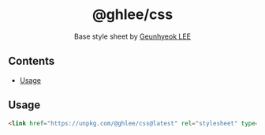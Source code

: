 <div align="center">

  # @ghlee/css

  Base style sheet by [Geunhyeok LEE](https://github.com/leegeunhyeok)

</div>

## Contents

- [Usage](#usage)

## Usage

```html
<link href="https://unpkg.com/@ghlee/css@latest" rel="stylesheet" type="text/css">
```
